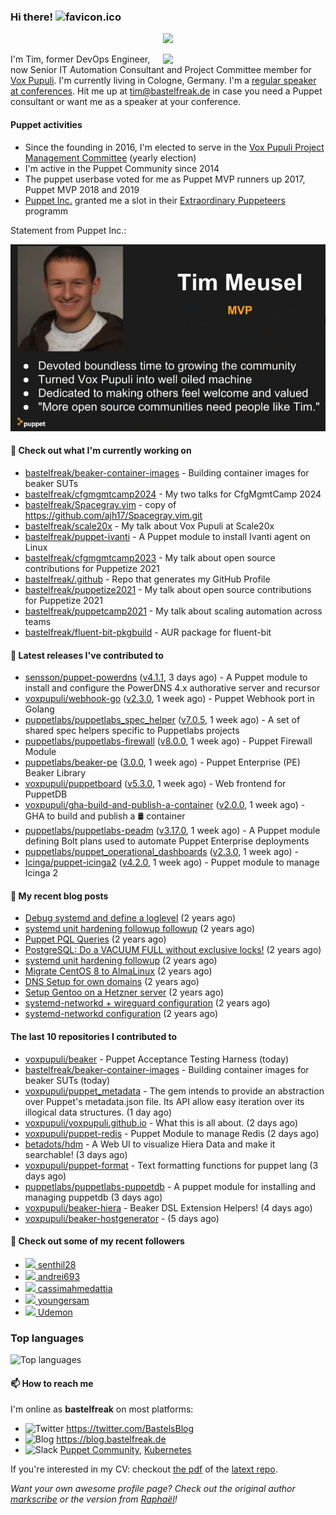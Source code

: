 ### Hi there! ![favicon.ico](https://raw.githubusercontent.com/bastelfreak/bastelfreak/master/favicon.ico)

<p align="center">
  <a href="https://github.com/ryo-ma/github-profile-trophy"><img src="https://github-profile-trophy.vercel.app/?username=bastelfreak&theme=darkhub&margin-w=15&margin-h=15&no-frame=true&column=5"/></a>
</p>

<img align="right" src="https://avatars.githubusercontent.com/bastelfreak" width="260">

I'm Tim, former DevOps Engineer, now Senior IT Automation Consultant and Project
Committee member for [Vox Pupuli](https://voxpupuli.org).
I'm currently living in Cologne, Germany. I'm a
[regular speaker at conferences](https://github.com/bastelfreak/talks#collection-of-talks-proposals-and-related-stuff).
Hit me up at [tim@bastelfreak.de](mailto:tim@bastelfeak.de) in case you need a
Puppet consultant or want me as a speaker at your conference.

#### Puppet activities

* Since the founding in 2016, I'm elected to serve in the [Vox Pupuli Project Management Committee](https://voxpupuli.org/blog/2016/10/12/pmc-election-results/) (yearly election)
* I'm active in the Puppet Community since 2014
* The puppet userbase voted for me as Puppet MVP runners up 2017, Puppet MVP 2018 and 2019
* [Puppet Inc.](https://puppet.com) granted me a slot in their [Extraordinary Puppeteers](https://puppet-champions.github.io/profiles.html) programm

Statement from Puppet Inc.:

![mvp statement](https://raw.githubusercontent.com/bastelfreak/bastelfreak/master/MVP.png)

#### 🌱 Check out what I'm currently working on


- [bastelfreak/beaker-container-images](https://github.com/bastelfreak/beaker-container-images) - Building container images for beaker SUTs
- [bastelfreak/cfgmgmtcamp2024](https://github.com/bastelfreak/cfgmgmtcamp2024) - My two talks for CfgMgmtCamp 2024
- [bastelfreak/Spacegray.vim](https://github.com/bastelfreak/Spacegray.vim) - copy of https://github.com/ajh17/Spacegray.vim.git
- [bastelfreak/scale20x](https://github.com/bastelfreak/scale20x) - My talk about Vox Pupuli at Scale20x
- [bastelfreak/puppet-ivanti](https://github.com/bastelfreak/puppet-ivanti) - A Puppet module to install Ivanti agent on Linux
- [bastelfreak/cfgmgmtcamp2023](https://github.com/bastelfreak/cfgmgmtcamp2023) - My talk about open source contributions for Puppetize 2021
- [bastelfreak/.github](https://github.com/bastelfreak/.github) - Repo that generates my GitHub Profile
- [bastelfreak/puppetize2021](https://github.com/bastelfreak/puppetize2021) - My talk about open source contributions for Puppetize 2021
- [bastelfreak/puppetcamp2021](https://github.com/bastelfreak/puppetcamp2021) - My talk about scaling automation across teams
- [bastelfreak/fluent-bit-pkgbuild](https://github.com/bastelfreak/fluent-bit-pkgbuild) - AUR package for fluent-bit

#### 🔭 Latest releases I've contributed to


- [sensson/puppet-powerdns](https://github.com/sensson/puppet-powerdns) ([v4.1.1](https://github.com/sensson/puppet-powerdns/releases/tag/v4.1.1), 3 days ago) - A Puppet module to install and configure the PowerDNS 4.x authorative server and recursor
- [voxpupuli/webhook-go](https://github.com/voxpupuli/webhook-go) ([v2.3.0](https://github.com/voxpupuli/webhook-go/releases/tag/v2.3.0), 1 week ago) - Puppet Webhook port in Golang
- [puppetlabs/puppetlabs_spec_helper](https://github.com/puppetlabs/puppetlabs_spec_helper) ([v7.0.5](https://github.com/puppetlabs/puppetlabs_spec_helper/releases/tag/v7.0.5), 1 week ago) - A set of shared spec helpers specific to Puppetlabs projects
- [puppetlabs/puppetlabs-firewall](https://github.com/puppetlabs/puppetlabs-firewall) ([v8.0.0](https://github.com/puppetlabs/puppetlabs-firewall/releases/tag/v8.0.0), 1 week ago) - Puppet Firewall Module
- [puppetlabs/beaker-pe](https://github.com/puppetlabs/beaker-pe) ([3.0.0](https://github.com/puppetlabs/beaker-pe/releases/tag/3.0.0), 1 week ago) - Puppet Enterprise (PE) Beaker Library
- [voxpupuli/puppetboard](https://github.com/voxpupuli/puppetboard) ([v5.3.0](https://github.com/voxpupuli/puppetboard/releases/tag/v5.3.0), 1 week ago) - Web frontend for PuppetDB
- [voxpupuli/gha-build-and-publish-a-container](https://github.com/voxpupuli/gha-build-and-publish-a-container) ([v2.0.0](https://github.com/voxpupuli/gha-build-and-publish-a-container/releases/tag/v2.0.0), 1 week ago) - GHA to build and publish a 🛢️ container
- [puppetlabs/puppetlabs-peadm](https://github.com/puppetlabs/puppetlabs-peadm) ([v3.17.0](https://github.com/puppetlabs/puppetlabs-peadm/releases/tag/v3.17.0), 1 week ago) - A Puppet module defining Bolt plans used to automate Puppet Enterprise deployments
- [puppetlabs/puppet_operational_dashboards](https://github.com/puppetlabs/puppet_operational_dashboards) ([v2.3.0](https://github.com/puppetlabs/puppet_operational_dashboards/releases/tag/v2.3.0), 1 week ago) - 
- [Icinga/puppet-icinga2](https://github.com/Icinga/puppet-icinga2) ([v4.2.0](https://github.com/Icinga/puppet-icinga2/releases/tag/v4.2.0), 1 week ago) - Puppet module to manage Icinga 2

#### 📜 My recent blog posts


- [Debug systemd and define a loglevel](https://blog.bastelfreak.de/2022/02/debug-systemd-and-define-a-loglevel/) (2 years ago)
- [systemd unit hardening followup followup](https://blog.bastelfreak.de/2022/01/systemd-unit-hardening-followup-followup/) (2 years ago)
- [Puppet PQL Queries](https://blog.bastelfreak.de/2022/01/puppet-pql-queries/) (2 years ago)
- [PostgreSQL: Do a VACUUM FULL without exclusive locks!](https://blog.bastelfreak.de/2022/01/postgresql-do-a-vacuum-full-without-exclusive-locks/) (2 years ago)
- [systemd unit hardening followup](https://blog.bastelfreak.de/2022/01/systemd-unit-hardening-followup/) (2 years ago)
- [Migrate CentOS 8 to AlmaLinux](https://blog.bastelfreak.de/2022/01/migrate-centos-8-to-almalinux/) (2 years ago)
- [DNS Setup for own domains](https://blog.bastelfreak.de/2022/01/dns-setup-for-own-domains/) (2 years ago)
- [Setup Gentoo on a Hetzner server](https://blog.bastelfreak.de/2022/01/setup-gentoo-on-a-hetzner-server/) (2 years ago)
- [systemd-networkd &#43; wireguard configuration](https://blog.bastelfreak.de/2022/01/systemd-networkd-wireguard-configuration/) (2 years ago)
- [systemd-networkd configuration](https://blog.bastelfreak.de/2022/01/systemd-networkd-configuration/) (2 years ago)

#### The last 10 repositories I contributed to


- [voxpupuli/beaker](https://github.com/voxpupuli/beaker) - Puppet Acceptance Testing Harness (today)
- [bastelfreak/beaker-container-images](https://github.com/bastelfreak/beaker-container-images) - Building container images for beaker SUTs (today)
- [voxpupuli/puppet_metadata](https://github.com/voxpupuli/puppet_metadata) - The gem intends to provide an abstraction over Puppet&#39;s metadata.json file. Its API allow easy iteration over its illogical data structures. (1 day ago)
- [voxpupuli/voxpupuli.github.io](https://github.com/voxpupuli/voxpupuli.github.io) - What this is all about. (2 days ago)
- [voxpupuli/puppet-redis](https://github.com/voxpupuli/puppet-redis) - Puppet Module to manage Redis (2 days ago)
- [betadots/hdm](https://github.com/betadots/hdm) - A Web UI to visualize Hiera Data and make it searchable! (3 days ago)
- [voxpupuli/puppet-format](https://github.com/voxpupuli/puppet-format) - Text formatting functions for puppet lang (3 days ago)
- [puppetlabs/puppetlabs-puppetdb](https://github.com/puppetlabs/puppetlabs-puppetdb) - A puppet module for installing and managing puppetdb (3 days ago)
- [voxpupuli/beaker-hiera](https://github.com/voxpupuli/beaker-hiera) - Beaker DSL Extension Helpers! (4 days ago)
- [voxpupuli/beaker-hostgenerator](https://github.com/voxpupuli/beaker-hostgenerator) -  (5 days ago)

#### 👥 Check out some of my recent followers


- [<img src="https://avatars.githubusercontent.com/u/43463187?v=4" height="20"/> senthil28](https://github.com/senthil28)
- [<img src="https://avatars.githubusercontent.com/u/18531667?v=4" height="20"/> andrei693](https://github.com/andrei693)
- [<img src="https://avatars.githubusercontent.com/u/83620058?v=4" height="20"/> cassimahmedattia](https://github.com/cassimahmedattia)
- [<img src="https://avatars.githubusercontent.com/u/134760355?v=4" height="20"/> youngersam](https://github.com/youngersam)
- [<img src="https://avatars.githubusercontent.com/u/34432112?v=4" height="20"/> Udemon](https://github.com/Udemon)

### Top languages

![Top languages](https://github-readme-stats.vercel.app/api/top-langs/?username=bastelfreak&hide_title=true)

#### 📫 How to reach me

I'm online as **bastelfreak** on most platforms:

- <img src="https://raw.githubusercontent.com/FortAwesome/Font-Awesome/master/svgs/brands/twitter.svg" width="20" alt="Twitter" /> https://twitter.com/BastelsBlog
- <img src="https://raw.githubusercontent.com/FortAwesome/Font-Awesome/master/svgs/brands/wordpress.svg" width="20" alt="Blog" /> https://blog.bastelfreak.de
- <img src="https://raw.githubusercontent.com/FortAwesome/Font-Awesome/master/svgs/brands/slack.svg" width="20" alt="Slack" /> [Puppet Community](https://slack.puppet.com/), [Kubernetes](https://slack.k8s.io/)

If you're interested in my CV: checkout [the pdf](https://github.com/bastelfreak/cv/raw/master/content-en.pdf) of the [latext repo](https://github.com/bastelfreak/cv#readme).

*Want your own awesome profile page? Check out the original author [markscribe](https://github.com/muesli/markscribe) or the version from [Raphaël](https://github.com/raphink/raphink#hi-there-)!*
